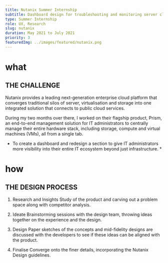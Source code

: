 ```yaml
---
title: Nutanix Summer Internship
subtitle: Dashboard design for troubleshooting and monitoring server clusters in a large-scale enterprise.
type: Summer Internship
role: UX, Research
slug: nutanix
duration: May 2021 to July 2021
priority: 3
featuredImg: ../images/featured/nutanix.png
---
```


# what
## THE CHALLENGE

Nutanix provides a leading next-generation enterprise cloud platform that converges traditional silos of server, virtualisation and storage into one integrated solution that connects to public cloud services.

During my two months over there, I worked on their flagship product, Prism, an end-to-end management solution for IT administrators to centrally manage their entire hardware stack, including storage, compute and virtual machines (VMs), all from a single tab.

* To create a dashboard and redesign a section to give IT administrators more visibility into their entire IT ecosystem beyond just infrastructure. *

# how
## THE DESIGN PROCESS

1. Research and Insights
Study of the product and carving out a problem space along with competitor analysis.

2. Ideate
Brainstorming sessions with the design team, throwing ideas together on the experience and the design.

3. Design
Paper sketches of the concepts and mid-fidelity designs are discussed with the developers to see if these ideas can be aligned with the product.

4. Finalise
Converge onto the finer details, incorporating the Nutanix Design guidelines.
